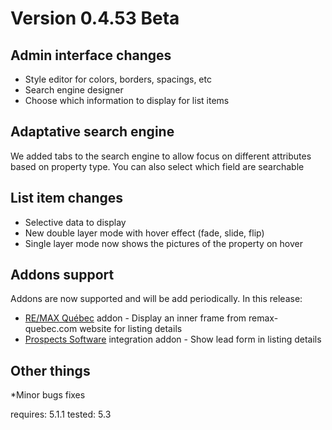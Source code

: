 # Version 0.4.53 Beta

## Admin interface changes

* Style editor for colors, borders, spacings, etc
* Search engine designer
* Choose which information to display for list items


## Adaptative search engine
We added tabs to the search engine to allow focus on different attributes based on property type.
You can also select which field are searchable

## List item changes

* Selective data to display
* New double layer mode with hover effect (fade, slide, flip)
* Single layer mode now shows the pictures of the property on hover


## Addons support
Addons are now supported and will be add periodically.
In this release:
* [RE/MAX Québec](https://www.remax-quebec.com/) addon - Display an inner frame from remax-quebec.com website for listing details
* [Prospects Software](https://www.prospects.com) integration addon - Show lead form in listing details



## Other things

*Minor bugs fixes



requires: 5.1.1
tested: 5.3